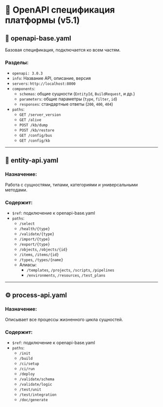 # 📘 OpenAPI спецификация платформы (v5.1)

## 📄 openapi-base.yaml

Базовая спецификация, подключается ко всем частям.

### Разделы:

- `openapi: 3.0.3`
- `info`: Название API, описание, версия
- `servers`: `http://localhost:8000`
- `components`:
  - `schemas`: общие сущности (`EntityId`, `BuildRequest`, и др.)
  - `parameters`: общие параметры (`type`, `filter`, `id`)
  - `responses`: стандартные ответы (`200`, `400`, `404`)
- `paths`:
  - `GET /server_version`
  - `GET /alive`
  - `POST /kb/dump`
  - `POST /kb/restore`
  - `GET /config/bus`
  - `GET /config/kb`

---

## 🧩 entity-api.yaml

### Назначение:

Работа с сущностями, типами, категориями и универсальными методами.

### Содержит:

- `$ref`: подключение к openapi-base.yaml
- `paths`:
  - `/select`
  - `/health/{type}`
  - `/validate/{type}`
  - `/import/{type}`
  - `/export/{type}`
  - `/objects`, `/objects/{id}`
  - `/items`, `/items/{id}`
  - `/types`, `/types/{name}`
  - Алиасы:
    - `/templates`, `/projects`, `/scripts`, `/pipelines`
    - `/environments`, `/resources`, `/test_plans`

---

## ⚙️ process-api.yaml

### Назначение:

Описывает все процессы жизненного цикла сущностей.

### Содержит:

- `$ref`: подключение к openapi-base.yaml
- `paths`:
  - `/init`
  - `/build`
  - `/ci/setup`
  - `/ci/run`
  - `/deploy`
  - `/validate/schema`
  - `/validate/logic`
  - `/test/unit`
  - `/test/integration`
  - `/doc/generate`